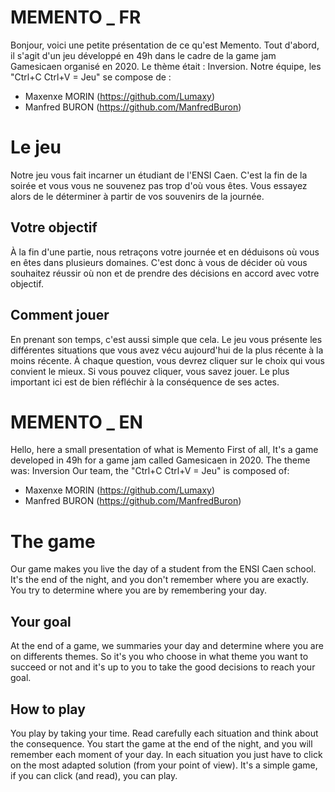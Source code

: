 # MEMENTO _ FR
Bonjour, voici une petite présentation de ce qu'est Memento.
Tout d'abord, il s'agit d'un jeu développé en 49h dans le cadre de la game jam Gamesicaen organisé en 2020. Le thème était : Inversion.
Notre équipe, les "Ctrl+C Ctrl+V = Jeu" se compose de : 
- Maxenxe MORIN (https://github.com/Lumaxy)
- Manfred BURON (https://github.com/ManfredBuron)


# Le jeu
Notre jeu vous fait incarner un étudiant de l'ENSI Caen. C'est la fin de la soirée et vous vous ne souvenez pas trop d'où vous êtes. Vous essayez alors de le déterminer à partir de vos souvenirs de la journée.

## Votre objectif
À la fin d'une partie, nous retraçons votre journée et en déduisons où vous en êtes dans plusieurs domaines. C'est donc à vous de décider où vous souhaitez réussir où non et de prendre des décisions en accord avec votre objectif.


## Comment jouer
En prenant son temps, c'est aussi simple que cela. Le jeu vous présente les différentes situations que vous avez vécu aujourd'hui de la plus récente à la moins récente. À chaque question, vous devrez cliquer sur le choix qui vous convient le mieux. Si vous pouvez cliquer, vous savez jouer. Le plus important ici est de bien réfléchir à la conséquence de ses actes.


# MEMENTO _ EN
Hello, here a small presentation of what is Memento
First of all, It's a game developed in 49h for a game jam called Gamesicaen in 2020. The theme was: Inversion
Our team, the "Ctrl+C Ctrl+V = Jeu" is composed of: 
- Maxenxe MORIN (https://github.com/Lumaxy)
- Manfred BURON (https://github.com/ManfredBuron)


# The game
Our game makes you live the day of a student from the ENSI Caen school. It's the end of the night, and you don't remember where you are exactly. You try to determine where you are by remembering your day.

## Your goal
At the end of a game, we summaries your day and determine where you are on differents themes. So it's you who choose in what theme you want to succeed or  not and  it's up to you to take the good decisions to reach your goal.

## How to play
You play by taking your time. Read carefully each situation and think about the consequence. You start the game at the end of the night, and you will remember each moment of your day. In each situation you just have to click on the most adapted solution (from your point of view). It's a simple game, if you can click (and read), you can play.
